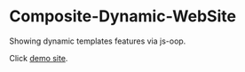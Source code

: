 # Composite-Dynamic-WebSite
Showing dynamic templates features via js-oop.

Click [demo site](http://powerumc.github.io/Composite-Dynamic-WebSite).

